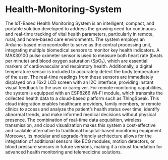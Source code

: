 # Health-Monitoring-System
The IoT-Based Health Monitoring System is an intelligent, compact, and portable solution developed to address the growing need for continuous and real-time tracking of vital health parameters, particularly in remote,
rural, and home-based care environments. The system employs an Arduino-based microcontroller to serve as the central processing unit, integrating multiple biomedical sensors to monitor key health indicators.
A MAX30100 pulse oximeter sensor is used to measure both heart rate (beats per minute) and blood oxygen saturation (SpO₂), which are essential markers of cardiovascular and respiratory health. Additionally, 
a digital temperature sensor is included to accurately detect the body temperature of the user. The real-time readings from these sensors are immediately displayed on a 16x2 LCD screen with an I2C interface,
providing instant visual feedback to the user or caregiver. For remote monitoring capabilities, the system is equipped with an ESP8266 Wi-Fi module, which transmits the collected health data to a cloud-based 
platform such as ThingSpeak. This cloud integration enables healthcare providers, family members, or remote clinics to access and analyze the patient’s health status over time, identify abnormal trends, and 
make informed medical decisions without physical presence. The combination of real-time data acquisition, wireless transmission, and cloud visualization makes this system a cost-effective and scalable alternative 
to traditional hospital-based monitoring equipment. Moreover, its modular and upgrade-friendly architecture allows for the integration of additional sensors like ECG modules, motion detectors, or blood pressure 
sensors in future versions, making it a robust foundation for advanced health monitoring and telemedicine solutions.
